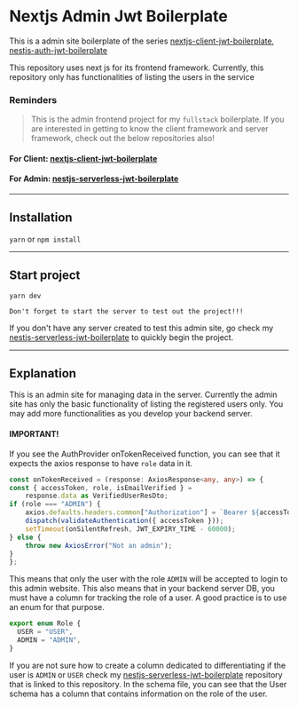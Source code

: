 # Nextjs Admin Jwt Boilerplate

This is a admin site boilerplate of the series [nextjs-client-jwt-boilerplate](https://github.com/hunkim98/nextjs-client-jwt-boilerplate), [nestjs-auth-jwt-boilerplate](https://github.com/hunkim98/nestjs-serverless-jwt-boilerplate)

This repository uses next js for its frontend framework. Currently, this repository only has functionalities of listing the users in the service


### Reminders

> This is the admin frontend project for my `fullstack` boilerplate.
> If you are interested in getting to know the client framework and server framework, check out the below repositories also!

#### For Client: [nextjs-client-jwt-boilerplate](https://github.com/hunkim98/nextjs-client-jwt-boilerplate)

#### For Admin: [nestjs-serverless-jwt-boilerplate](https://github.com/hunkim98/nestjs-serverless-jwt-boilerplate)

<hr/>

## Installation

`yarn` or `npm install`

<hr/>

## Start project

`yarn dev`

`Don't forget to start the server to test out the project!!!`

If you don't have any server created to test this admin site, go check my [nestjs-serverless-jwt-boilerplate](https://github.com/hunkim98/nestjs-serverless-jwt-boilerplate) to quickly begin the project.

<hr/>

## Explanation

This is an admin site for managing data in the server. Currently the admin site has only the basic functionality of listing the registered users only. You may add more functionalities as you develop your backend server.


#### IMPORTANT!
If you see the AuthProvider onTokenReceived function, you can see that it expects the axios response to have `role` data in it.

```ts  
const onTokenReceived = (response: AxiosResponse<any, any>) => {
const { accessToken, role, isEmailVerified } =
    response.data as VerifiedUserResDto;
if (role === "ADMIN") {
    axios.defaults.headers.common["Authorization"] = `Bearer ${accessToken}`;
    dispatch(validateAuthentication({ accessToken }));
    setTimeout(onSilentRefresh, JWT_EXPIRY_TIME - 60000);
} else {
    throw new AxiosError("Not an admin");
}
};
```

This means that only the user with the role `ADMIN` will be accepted to login to this admin website. This also means that in your backend server DB, you must have a column for tracking the role of a user. A good practice is to use an enum for that purpose.

```ts 
export enum Role {
  USER = "USER",
  ADMIN = "ADMIN",
}
```

If you are not sure how to create a column dedicated to differentiating if the user is `ADMIN` or `USER` check my [nestjs-serverless-jwt-boilerplate](https://github.com/hunkim98/nestjs-serverless-jwt-boilerplate) repository that is linked to this repository. In the schema file, you can see that the User schema has a column that contains information on the role of the user.
